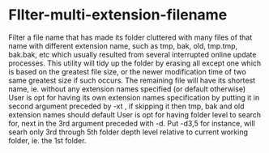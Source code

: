 # FIlter-multi-extension-filename
Filter a file name that has made its folder cluttered with many files of that name with different extension name, such as tmp, bak, old, tmp.tmp, bak.bak, etc which usually resulted from several interrupted online update processes.  This utility will tidy up the folder by erasing all except one which is based on the greatest file size, or the newer modification time of two same greatest size if such occurs. The remaining file will have its shortest name, ie. without any extension names specified (or default otherwise)  
User is opt for having its own extension names specification by putting it in second argument preceded by -xt , if skipping it then tmp, bak and old extension names should default
User is opt for having folder level to search for, next in the 3rd  argument preceded with -d. Put -d3,5 for instance, will searh only 3rd through 5th folder depth level relative to current working folder, ie. the 1st folder.
